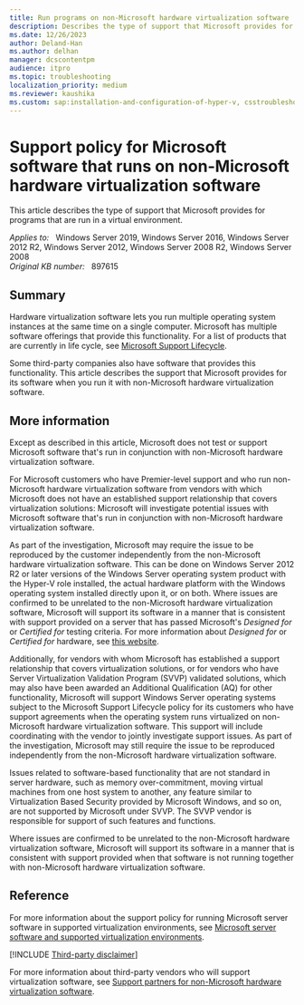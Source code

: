 ```yaml
---
title: Run programs on non-Microsoft hardware virtualization software
description: Describes the type of support that Microsoft provides for programs that are run in a virtual environment.
ms.date: 12/26/2023
author: Deland-Han
ms.author: delhan
manager: dcscontentpm
audience: itpro
ms.topic: troubleshooting
localization_priority: medium
ms.reviewer: kaushika
ms.custom: sap:installation-and-configuration-of-hyper-v, csstroubleshoot
---
```

# Support policy for Microsoft software that runs on non-Microsoft hardware virtualization software

This article describes the type of support that Microsoft provides for programs that are run in a virtual environment.

_Applies to:_ &nbsp; Windows Server 2019, Windows Server 2016, Windows Server 2012 R2, Windows Server 2012, Windows Server 2008 R2, Windows Server 2008  
_Original KB number:_ &nbsp; 897615

## Summary

Hardware virtualization software lets you run multiple operating system instances at the same time on a single computer. Microsoft has multiple software offerings that provide this functionality. For a list of products that are currently in life cycle, see [Microsoft Support Lifecycle](/lifecycle/).

Some third-party companies also have software that provides this functionality. This article describes the support that Microsoft provides for its software when you run it with non-Microsoft hardware virtualization software.

## More information

Except as described in this article, Microsoft does not test or support Microsoft software that's run in conjunction with non-Microsoft hardware virtualization software.

For Microsoft customers who have Premier-level support and who run non-Microsoft hardware virtualization software from vendors with which Microsoft does not have an established support relationship that covers virtualization solutions: Microsoft will investigate potential issues with Microsoft software that's run in conjunction with non-Microsoft hardware virtualization software.

As part of the investigation, Microsoft may require the issue to be reproduced by the customer independently from the non-Microsoft hardware virtualization software. This can be done on Windows Server 2012 R2 or later versions of the Windows Server operating system product with the Hyper-V role installed, the actual hardware platform with the Windows operating system installed directly upon it, or on both. Where issues are confirmed to be unrelated to the non-Microsoft hardware virtualization software, Microsoft will support its software in a manner that is consistent with support provided on a server that has passed Microsoft's *Designed for* or *Certified for* testing criteria. For more information about *Designed for* or *Certified for* hardware, see [this website](https://www.windowsservercatalog.com/content.aspx?ctf=logo.htm).

Additionally, for vendors with whom Microsoft has established a support relationship that covers virtualization solutions, or for vendors who have Server Virtualization Validation Program (SVVP) validated solutions, which may also have been awarded an Additional Qualification (AQ) for other functionality, Microsoft will support Windows Server operating systems subject to the Microsoft Support Lifecycle policy for its customers who have support agreements when the operating system runs virtualized on non-Microsoft hardware virtualization software. This support will include coordinating with the vendor to jointly investigate support issues. As part of the investigation, Microsoft may still require the issue to be reproduced independently from the non-Microsoft hardware virtualization software.

Issues related to software-based functionality that are not standard in server hardware, such as memory over-commitment, moving virtual machines from one host system to another, any feature similar to Virtualization Based Security provided by Microsoft Windows, and so on, are not supported by Microsoft under SVVP. The SVVP vendor is responsible for support of such features and functions.

Where issues are confirmed to be unrelated to the non-Microsoft hardware virtualization software, Microsoft will support its software in a manner that is consistent with support provided when that software is not running together with non-Microsoft hardware virtualization software.

## Reference

For more information about the support policy for running Microsoft server software in supported virtualization environments, see [Microsoft server software and supported virtualization environments](microsoft-server-software-support-policy.md).

[!INCLUDE [Third-party disclaimer](../../includes/third-party-disclaimer.md)]

For more information about third-party vendors who will support virtualization software, see [Support partners for non-Microsoft hardware virtualization software](non-microsoft-hardware-virtualization-software.md).
